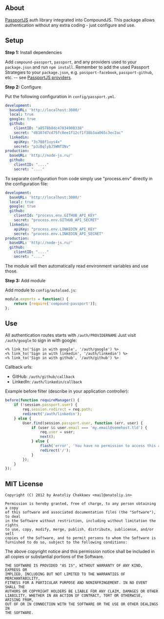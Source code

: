 ## About

[PassportJS](http://passportjs.org) auth library integrated into CompoundJS. This package allows authentication without any extra coding - just configure and use.

## Setup
**Step 1:** Install dependencies

Add `compound-passport`, `passport`, and any providers used to your `package.json` and run `npm install`. Remember to add the used Passport Strategies to your `package.json`, e.g. `passport-facebook`, `passport-github`, etc. -- see [PassportJS providers](http://passportjs.org/guide/providers/).

**Step 2:** Configure

Put the following configuration in ```config/passport.yml```.
```yaml
development:
  baseURL: 'http://localhost:3000/'
  local: true
  google: true
  github:
    clientID: "a8578b8dc47834908338"
    secret: "d8107d7cd75fc8ee1f12cf1f38b3aa065c3ec2ac"
  linkedin:
    apiKey: "3s708f1uys4x"
    secret: "p3iBqlybJ5WNTINv"
production:
  baseURL: 'http://node-js.ru/'
  github:
    clientID: "...."
    secret: "...."
```

To separate configuration from code simply use "process.env" directly in the configuration file:

```yaml
development:
  baseURL: 'http://localhost:3000/'
  local: true
  google: true
  github:
    clientId: "process.env.GITHUB_API_KEY"
    secret: "process.env.GITHUB_API_SECRET"
  linkedin:
    apiKey: "process.env.LINKEDIN_API_KEY"
    secret: "process.env.LINKEDIN_API_SECRET"
production:
  baseURL: 'http://node-js.ru/'
  github:
    clientID: "...."
    secret: "...."
```

The module will then automatically read environment variables and use those.

**Step 3:** Add module

Add module to ```config/autoload.js```:

```javascript
module.exports = function() {
    return [require('compound-passport')];
};
```


## Use

All authentication routes starts with `/auth/PROVIDERNAME`
Just visit `/auth/google` to sign in with google:

    <% link_to('Sign in with google', '/auth/google') %>
    <% link_to('Sign in with linkedin', '/auth/linkedin') %>
    <% link_to('Sign in with github', '/auth/github') %>

Callback urls:

- GitHub: `/auth/github/callback`
- LinkedIn: `/auth/linkedin/callback`

Example before filter (describe in your application controller):

```javascript
before(function requireManager() {
    if (!session.passport.user) {
        req.session.redirect = req.path;
        redirect('/auth/linkedin');
    } else {
        User.find(session.passport.user, function (err, user) {
            if (user && user.email === 'my.email@somehost.tld') {
                req.user = user;
                next();
            } else {
                flash('error', 'You have no permission to access this area');
                redirect('/');
            }
        });
    }
});
```

## MIT License

```text
Copyright (C) 2012 by Anatoliy Chakkaev <mail@anatoliy.in>

Permission is hereby granted, free of charge, to any person obtaining a copy
of this software and associated documentation files (the "Software"), to deal
in the Software without restriction, including without limitation the rights
to use, copy, modify, merge, publish, distribute, sublicense, and/or sell
copies of the Software, and to permit persons to whom the Software is
furnished to do so, subject to the following conditions:
```

The above copyright notice and this permission notice shall be included in
all copies or substantial portions of the Software.

```text
THE SOFTWARE IS PROVIDED "AS IS", WITHOUT WARRANTY OF ANY KIND, EXPRESS OR
IMPLIED, INCLUDING BUT NOT LIMITED TO THE WARRANTIES OF MERCHANTABILITY,
FITNESS FOR A PARTICULAR PURPOSE AND NONINFRINGEMENT. IN NO EVENT SHALL THE
AUTHORS OR COPYRIGHT HOLDERS BE LIABLE FOR ANY CLAIM, DAMAGES OR OTHER
LIABILITY, WHETHER IN AN ACTION OF CONTRACT, TORT OR OTHERWISE, ARISING FROM,
OUT OF OR IN CONNECTION WITH THE SOFTWARE OR THE USE OR OTHER DEALINGS IN
THE SOFTWARE.
```
